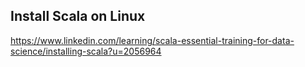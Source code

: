 
## Install Scala on Linux
https://www.linkedin.com/learning/scala-essential-training-for-data-science/installing-scala?u=2056964
